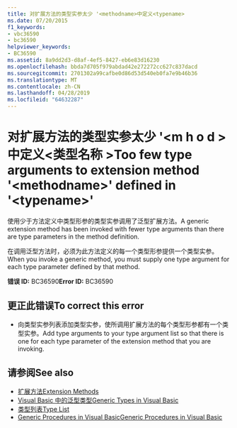 ```yaml
---
title: 对扩展方法的类型实参太少 '<methodname>中定义<typename>
ms.date: 07/20/2015
f1_keywords:
- vbc36590
- bc36590
helpviewer_keywords:
- BC36590
ms.assetid: 8a9dd2d3-d8af-4ef5-8427-eb6e83d16230
ms.openlocfilehash: bbda7d705f979abdad42e272272cc627c837dacd
ms.sourcegitcommit: 2701302a99cafbe0d86d53d540eb0fa7e9b46b36
ms.translationtype: MT
ms.contentlocale: zh-CN
ms.lasthandoff: 04/28/2019
ms.locfileid: "64632287"
---
```

# <a name="too-few-type-arguments-to-extension-method-methodname-defined-in-typename"></a><span data-ttu-id="552f7-102">对扩展方法的类型实参太少 '\<m h o d > 中定义\<类型名称 ></span><span class="sxs-lookup"><span data-stu-id="552f7-102">Too few type arguments to extension method '\<methodname>' defined in '\<typename>'</span></span>
<span data-ttu-id="552f7-103">使用少于方法定义中类型形参的类型实参调用了泛型扩展方法。</span><span class="sxs-lookup"><span data-stu-id="552f7-103">A generic extension method has been invoked with fewer type arguments than there are type parameters in the method definition.</span></span>  
  
 <span data-ttu-id="552f7-104">在调用泛型方法时，必须为此方法定义的每一个类型形参提供一个类型实参。</span><span class="sxs-lookup"><span data-stu-id="552f7-104">When you invoke a generic method, you must supply one type argument for each type parameter defined by that method.</span></span>  
  
 <span data-ttu-id="552f7-105">**错误 ID:** BC36590</span><span class="sxs-lookup"><span data-stu-id="552f7-105">**Error ID:** BC36590</span></span>  
  
## <a name="to-correct-this-error"></a><span data-ttu-id="552f7-106">更正此错误</span><span class="sxs-lookup"><span data-stu-id="552f7-106">To correct this error</span></span>  
  
- <span data-ttu-id="552f7-107">向类型实参列表添加类型实参，使所调用扩展方法的每个类型形参都有一个类型实参。</span><span class="sxs-lookup"><span data-stu-id="552f7-107">Add type arguments to your type argument list so that there is one for each type parameter of the extension method that you are invoking.</span></span>  
  
## <a name="see-also"></a><span data-ttu-id="552f7-108">请参阅</span><span class="sxs-lookup"><span data-stu-id="552f7-108">See also</span></span>

- [<span data-ttu-id="552f7-109">扩展方法</span><span class="sxs-lookup"><span data-stu-id="552f7-109">Extension Methods</span></span>](../../visual-basic/programming-guide/language-features/procedures/extension-methods.md)
- [<span data-ttu-id="552f7-110">Visual Basic 中的泛型类型</span><span class="sxs-lookup"><span data-stu-id="552f7-110">Generic Types in Visual Basic</span></span>](../../visual-basic/programming-guide/language-features/data-types/generic-types.md)
- [<span data-ttu-id="552f7-111">类型列表</span><span class="sxs-lookup"><span data-stu-id="552f7-111">Type List</span></span>](../../visual-basic/language-reference/statements/type-list.md)
- [<span data-ttu-id="552f7-112">Generic Procedures in Visual Basic</span><span class="sxs-lookup"><span data-stu-id="552f7-112">Generic Procedures in Visual Basic</span></span>](../../visual-basic/programming-guide/language-features/data-types/generic-procedures.md)
